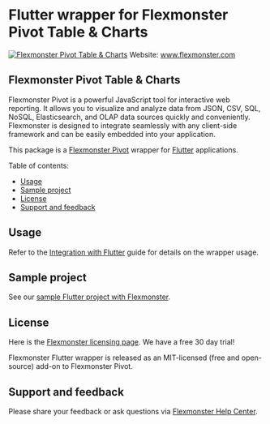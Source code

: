 # Flutter wrapper for Flexmonster Pivot Table & Charts 
[![Flexmonster Pivot Table & Charts](https://cdn.flexmonster.com/landing.png)](https://flexmonster.com)
Website: www.flexmonster.com

## Flexmonster Pivot Table & Charts

Flexmonster Pivot is a powerful JavaScript tool for interactive web reporting. It allows you to visualize and analyze data from JSON, CSV, SQL, NoSQL, Elasticsearch, and OLAP data sources quickly and conveniently. Flexmonster is designed to integrate seamlessly with any client-side framework and can be easily embedded into your application.

This package is a [Flexmonster Pivot](https://www.flexmonster.com/) wrapper for [Flutter](https://flutter.dev/) applications.

Table of contents:

* [Usage](#usage)
* [Sample project](#sample-project)
* [License](#license)
* [Support and feedback](#support-feedback)

## <a name="usage"></a>Usage ##

Refer to the [Integration with Flutter](https://www.flexmonster.com/doc/integration-with-flutter/) guide for details on the wrapper usage.

## <a name="sample-project"></a>Sample project ##

See our [sample Flutter project with Flexmonster](https://github.com/flexmonster/pivot-flutter).

## <a name="license"></a>License ##

Here is the [Flexmonster licensing page](https://www.flexmonster.com/pivot-table-editions-and-pricing/). We have a free 30 day trial! 

Flexmonster Flutter wrapper is released as an MIT-licensed (free and open-source) add-on to Flexmonster Pivot.

## <a name="support-feedback"></a>Support and feedback ##

Please share your feedback or ask questions via [Flexmonster Help Center](https://www.flexmonster.com/help-center/).
